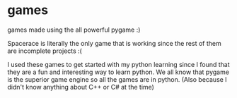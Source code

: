 # games
games made using the all powerful pygame :)

Spacerace is literally the only game that is working since the rest of them are incomplete projects :(

I used these games to get started with my python learning since I found that they are a fun and interesting way to learn python. We all know that pygame is the superior game engine so all the games are in python. (Also because I didn't know anything about C++ or C# at the time)

